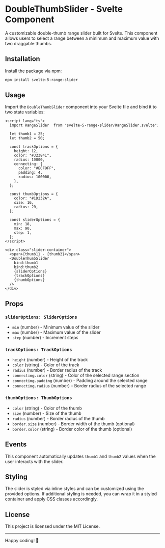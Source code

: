 # DoubleThumbSlider - Svelte Component

A customizable double-thumb range slider built for Svelte. This component allows users to select a range between a minimum and maximum value with two draggable thumbs.

## Installation

Install the package via npm:

```sh
npm install svelte-5-range-slider
```

## Usage

Import the `DoubleThumbSlider` component into your Svelte file and bind it to two state variables:

```svelte
<script lang="ts">
  import RangeSlider  from "svelte-5-range-slider/RangeSlider.svelte";

  let thumb1 = 25;
  let thumb2 = 50;

  const trackOptions = {
    height: 12,
    color: "#323841",
    radius: 10000,
    connecting: {
      color: "#ECF9FF",
      padding: 4,
      radius: 100000,
    },
  };

  const thumbOptions = {
    color: "#1D232A",
    size: 16,
    radius: 20,
  };

  const sliderOptions = {
    min: 18,
    max: 90,
    step: 1,
  };
</script>

<div class="slider-container">
  <span>{thumb1} - {thumb2}</span>
  <DoubleThumbSlider
    bind:thumb1
    bind:thumb2
    {sliderOptions}
    {trackOptions}
    {thumbOptions}
  />
</div>
```

## Props

### `sliderOptions: SliderOptions`

- `min` (number) - Minimum value of the slider
- `max` (number) - Maximum value of the slider
- `step` (number) - Increment steps

### `trackOptions: TrackOptions`

- `height` (number) - Height of the track
- `color` (string) - Color of the track
- `radius` (number) - Border radius of the track
- `connecting.color` (string) - Color of the selected range section
- `connecting.padding` (number) - Padding around the selected range
- `connecting.radius` (number) - Border radius of the selected range

### `thumbOptions: ThumbOptions`

- `color` (string) - Color of the thumb
- `size` (number) - Size of the thumb
- `radius` (number) - Border radius of the thumb
- `border.size` (number) - Border width of the thumb (optional)
- `border.color` (string) - Border color of the thumb (optional)

## Events

This component automatically updates `thumb1` and `thumb2` values when the user interacts with the slider.

## Styling

The slider is styled via inline styles and can be customized using the provided options. If additional styling is needed, you can wrap it in a styled container and apply CSS classes accordingly.

## License

This project is licensed under the MIT License.

---

Happy coding! 🎉

